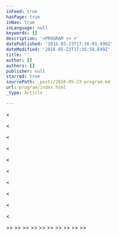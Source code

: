 ```yaml
---
inFeed: true
hasPage: true
inNav: true
inLanguage: null
keywords: []
description: '<PROGRAM >> <'
datePublished: '2016-05-23T17:36:01.490Z'
dateModified: '2016-05-23T17:35:58.849Z'
title: ''
author: []
authors: []
publisher: null
starred: true
sourcePath: _posts/2016-05-23-program.md
url: program/index.html
_type: Article

---
```

<

<

<

<

<

<

<

<

<

<

\>\> \>\> \>\> \>\> \>\> \>\> \>\> \>\> \>\> \>\>